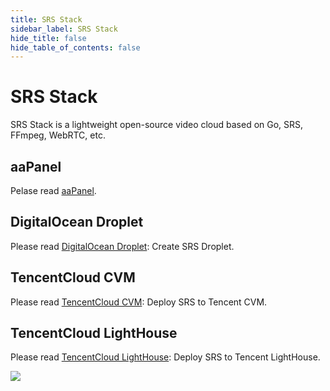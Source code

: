 ```yaml
---
title: SRS Stack
sidebar_label: SRS Stack
hide_title: false
hide_table_of_contents: false
---
```


# SRS Stack

SRS Stack is a lightweight open-source video cloud based on Go, SRS, FFmpeg, WebRTC, etc.

## aaPanel

Pelase read [aaPanel](/blog/BT-aaPanel).

## DigitalOcean Droplet

Please read [DigitalOcean Droplet](https://github.com/ossrs/srs-stack/wiki/Droplet): Create SRS Droplet.

## TencentCloud CVM

Please read [TencentCloud CVM](https://www.bilibili.com/video/BV1844y1L7dL/): Deploy SRS to Tencent CVM.

## TencentCloud LightHouse

Please read [TencentCloud LightHouse](https://www.bilibili.com/video/BV1844y1L7dL/): Deploy SRS to Tencent LightHouse.

![](https://ossrs.net/gif/v1/sls.gif?site=ossrs.io&path=/lts/doc/en/v4/getting-started-oryx)


